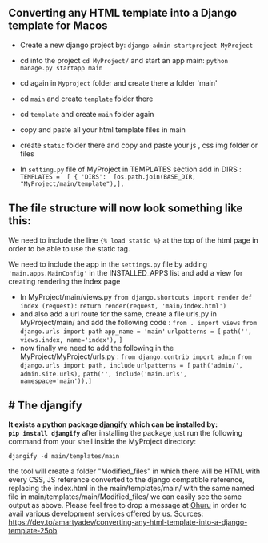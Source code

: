 ## **Converting any HTML template into a Django template  for Macos**

 - Create a new django project by:
`django-admin startproject MyProject`

 - cd into the project `cd MyProject/` and start an app main:
`python manage.py startapp main`
 

 - cd again in `Myproject` folder and create there a folder 'main'
 - cd `main`  and create `template` folder there
 - cd `template` and create `main` folder again
 - copy and paste all your html template files in main
 - create `static` folder there and copy and paste your js , css img folder or files
 - In `setting.py` file of MyProject in TEMPLATES section  add in DIRS :
   ` TEMPLATES =  [ {
      'DIRS':  [os.path.join(BASE_DIR, "MyProject/main/template"),], `

## The file structure will now look something like this:




We need to include the line  `{% load static %}`  at the top of the html page in order to be able to use the static tag.

We need to include the app in the  `settings.py`  file by adding  `'main.apps.MainConfig'`  in the INSTALLED_APPS list and add a view for creating rendering the index page

 -  In MyProject/main/views.py
`from django.shortcuts import render`
`def index (request):`
`return render(request, 'main/index.html')`
 - and also add a url route for the same, create a file urls.py in MyProject/main/ and add the following code :
 `from . import views`
`from django.urls import path`
`app_name = 'main'`
`urlpatterns = [`
 `path('', views.index, name='index'),`
`]`
- now finally we need to add the following in the MyProject/MyProject/urls.py :
`from django.contrib import admin`
`from django.urls import path, include`
`urlpatterns = [`
`path('admin/', admin.site.urls),`
 `path('', include('main.urls', namespace='main')),]`
## # The djangify
**It exists a python package [djangify](https://pypi.org/project/djangify/) which can be installed by:  
`pip install djangify`**
after installing the package just run the following command from your shell inside the MyProject directory:

`djangify -d main/templates/main`

the tool will create a folder "Modified_files" in which there will be HTML with every CSS, JS reference converted to the django compatible reference, replacing the index.html in the main/templates/main/ with the same named file in main/templates/main/Modified_files/ we can easily see the same output as above.
Please feel free to drop a message at [Ohuru](https://ohuru.tech/) in order to avail various development services offered by us.
Sources:
https://dev.to/amartyadev/converting-any-html-template-into-a-django-template-25ob
